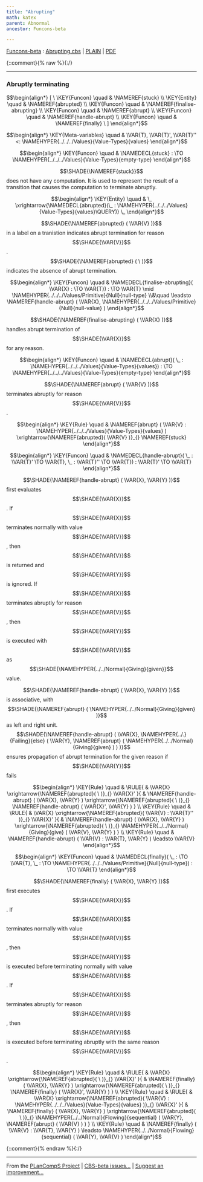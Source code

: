 ```yaml
---
title: "Abrupting"
math: katex
parent: Abnormal
ancestor: Funcons-beta

---
```

[Funcons-beta] : [Abrupting.cbs] \| [PLAIN] \| [PDF]

{::comment}{% raw %}{:/}


----

### Abruptly terminating
               


$$\begin{align*}
  [ \
  \KEY{Funcon} \quad & \NAMEREF{stuck} \\
  \KEY{Entity} \quad & \NAMEREF{abrupted} \\
  \KEY{Funcon} \quad & \NAMEREF{finalise-abrupting} \\
  \KEY{Funcon} \quad & \NAMEREF{abrupt} \\
  \KEY{Funcon} \quad & \NAMEREF{handle-abrupt} \\
  \KEY{Funcon} \quad & \NAMEREF{finally}
  \ ]
\end{align*}$$

$$\begin{align*}
  \KEY{Meta-variables} \quad
  & \VAR{T}, \VAR{T}', \VAR{T}'' <: \NAMEHYPER{../../../Values}{Value-Types}{values}
\end{align*}$$

$$\begin{align*}
  \KEY{Funcon} \quad
  & \NAMEDECL{stuck} 
    :  \TO \NAMEHYPER{../../../Values}{Value-Types}{empty-type} 
\end{align*}$$


  $$\SHADE{\NAMEREF{stuck}}$$ does not have any computation. It is used to represent the result of
  a transition that causes the computation to terminate abruptly.


$$\begin{align*}
  \KEY{Entity} \quad
  & \_ \xrightarrow{\NAMEDECL{abrupted}(\_ : \NAMEHYPER{../../../Values}{Value-Types}{values}\QUERY)} \_
\end{align*}$$


  $$\SHADE{\NAMEREF{abrupted}
           (  \VAR{V} )}$$ in a label on a tranistion indicates abrupt termination for
  reason $$\SHADE{\VAR{V}}$$. $$\SHADE{\NAMEREF{abrupted}
           (   \  )}$$ indicates the absence of abrupt termination.


$$\begin{align*}
  \KEY{Funcon} \quad
  & \NAMEDECL{finalise-abrupting}(
                       \VAR{X} :  \TO \VAR{T}) 
    :  \TO \VAR{T}  \mid \NAMEHYPER{../../../Values/Primitive}{Null}{null-type} \\&\quad
    \leadsto \NAMEREF{handle-abrupt}
               (  \VAR{X}, 
                      \NAMEHYPER{../../../Values/Primitive}{Null}{null-value} )
\end{align*}$$


  $$\SHADE{\NAMEREF{finalise-abrupting}
           (  \VAR{X} )}$$ handles abrupt termination of $$\SHADE{\VAR{X}}$$ for any reason.


$$\begin{align*}
  \KEY{Funcon} \quad
  & \NAMEDECL{abrupt}(
                       \_ : \NAMEHYPER{../../../Values}{Value-Types}{values}) 
    :  \TO \NAMEHYPER{../../../Values}{Value-Types}{empty-type} 
\end{align*}$$


  $$\SHADE{\NAMEREF{abrupt}
           (  \VAR{V} )}$$ terminates abruptly for reason $$\SHADE{\VAR{V}}$$.


$$\begin{align*}
  \KEY{Rule} \quad
    &  \NAMEREF{abrupt}
                    (  \VAR{V} : \NAMEHYPER{../../../Values}{Value-Types}{values} ) \xrightarrow{\NAMEREF{abrupted}(  \VAR{V} )}_{} 
        \NAMEREF{stuck}
\end{align*}$$

$$\begin{align*}
  \KEY{Funcon} \quad
  & \NAMEDECL{handle-abrupt}(
                       \_ : \VAR{T}' \TO \VAR{T}, \_ : \VAR{T}'' \TO \VAR{T}) 
    : \VAR{T}' \TO \VAR{T} 
\end{align*}$$


  $$\SHADE{\NAMEREF{handle-abrupt}
           (  \VAR{X}, 
                  \VAR{Y} )}$$ first evaluates $$\SHADE{\VAR{X}}$$. If $$\SHADE{\VAR{X}}$$ terminates normally with
  value $$\SHADE{\VAR{V}}$$, then $$\SHADE{\VAR{V}}$$ is returned and $$\SHADE{\VAR{Y}}$$ is ignored. If $$\SHADE{\VAR{X}}$$ terminates abruptly
  for reason $$\SHADE{\VAR{V}}$$, then $$\SHADE{\VAR{Y}}$$ is executed with $$\SHADE{\VAR{V}}$$ as $$\SHADE{\NAMEHYPER{../../Normal}{Giving}{given}}$$ value.

  $$\SHADE{\NAMEREF{handle-abrupt}
           (  \VAR{X}, 
                  \VAR{Y} )}$$ is associative, with $$\SHADE{\NAMEREF{abrupt}
           (  \NAMEHYPER{../../Normal}{Giving}{given} )}$$ as left and right
  unit. $$\SHADE{\NAMEREF{handle-abrupt}
           (  \VAR{X}, 
                  \NAMEHYPER{../.}{Failing}{else}
                   (  \VAR{Y}, 
                          \NAMEREF{abrupt}
                           (  \NAMEHYPER{../../Normal}{Giving}{given} ) ) )}$$ ensures propagation of 
  abrupt termination for the given reason if $$\SHADE{\VAR{Y}}$$ fails


$$\begin{align*}
  \KEY{Rule} \quad
    & \RULE{
      &  \VAR{X} \xrightarrow{\NAMEREF{abrupted}(   \  )}_{} 
          \VAR{X}'
      }{
      &  \NAMEREF{handle-abrupt}
                      (  \VAR{X}, 
                             \VAR{Y} ) \xrightarrow{\NAMEREF{abrupted}(   \  )}_{} 
          \NAMEREF{handle-abrupt}
            (  \VAR{X}', 
                   \VAR{Y} )
      }
\\
  \KEY{Rule} \quad
    & \RULE{
      &  \VAR{X} \xrightarrow{\NAMEREF{abrupted}(  \VAR{V} : \VAR{T}'' )}_{} 
          \VAR{X}'
      }{
      &  \NAMEREF{handle-abrupt}
                      (  \VAR{X}, 
                             \VAR{Y} ) \xrightarrow{\NAMEREF{abrupted}(   \  )}_{} 
          \NAMEHYPER{../../Normal}{Giving}{give}
            (  \VAR{V}, 
                   \VAR{Y} )
      }
\\
  \KEY{Rule} \quad
    & \NAMEREF{handle-abrupt}
        (  \VAR{V} : \VAR{T}, 
               \VAR{Y} ) \leadsto 
        \VAR{V}
\end{align*}$$

$$\begin{align*}
  \KEY{Funcon} \quad
  & \NAMEDECL{finally}(
                       \_ :  \TO \VAR{T}, \_ :  \TO \NAMEHYPER{../../../Values/Primitive}{Null}{null-type}) 
    :  \TO \VAR{T} 
\end{align*}$$


  $$\SHADE{\NAMEREF{finally}
           (  \VAR{X}, 
                  \VAR{Y} )}$$ first executes $$\SHADE{\VAR{X}}$$. If $$\SHADE{\VAR{X}}$$ terminates normally with 
  value $$\SHADE{\VAR{V}}$$, then $$\SHADE{\VAR{Y}}$$ is executed before terminating normally with value $$\SHADE{\VAR{V}}$$.
  If $$\SHADE{\VAR{X}}$$ terminates abruptly for reason $$\SHADE{\VAR{V}}$$, then $$\SHADE{\VAR{Y}}$$ is executed before
  terminating abruptly with the same reason $$\SHADE{\VAR{V}}$$.


$$\begin{align*}
  \KEY{Rule} \quad
    & \RULE{
      &  \VAR{X} \xrightarrow{\NAMEREF{abrupted}(   \  )}_{} 
          \VAR{X}'
      }{
      &  \NAMEREF{finally}
                      (  \VAR{X}, 
                             \VAR{Y} ) \xrightarrow{\NAMEREF{abrupted}(   \  )}_{} 
          \NAMEREF{finally}
            (  \VAR{X}', 
                   \VAR{Y} )
      }
\\
  \KEY{Rule} \quad
    & \RULE{
      &  \VAR{X} \xrightarrow{\NAMEREF{abrupted}(  \VAR{V} : \NAMEHYPER{../../../Values}{Value-Types}{values} )}_{} 
          \VAR{X}'
      }{
      &  \NAMEREF{finally}
                      (  \VAR{X}, 
                             \VAR{Y} ) \xrightarrow{\NAMEREF{abrupted}(   \  )}_{} 
          \NAMEHYPER{../../Normal}{Flowing}{sequential}
            (  \VAR{Y}, 
                   \NAMEREF{abrupt}
                    (  \VAR{V} ) )
      }
\\
  \KEY{Rule} \quad
    & \NAMEREF{finally}
        (  \VAR{V} : \VAR{T}, 
               \VAR{Y} ) \leadsto 
        \NAMEHYPER{../../Normal}{Flowing}{sequential}
          (  \VAR{Y}, 
                 \VAR{V} )
\end{align*}$$



[Funcons-beta]: /CBS-beta/math/Funcons-beta
  "FUNCONS-BETA"
[Unstable-Funcons-beta]: /CBS-beta/math/Unstable-Funcons-beta
  "UNSTABLE-FUNCONS-BETA"
[Languages-beta]: /CBS-beta/math/Languages-beta
  "LANGUAGES-BETA"
[Unstable-Languages-beta]: /CBS-beta/math/Unstable-Languages-beta
  "UNSTABLE-LANGUAGES-BETA"
[CBS-beta]: /CBS-beta
  "CBS-BETA"
[Abrupting.cbs]: https://github.com/plancomps/CBS-beta/blob/master/Funcons-beta/Computations/Abnormal/Abrupting/Abrupting.cbs
  "CBS SOURCE FILE ON GITHUB"
[PLAIN]: /CBS-beta/docs/Funcons-beta/Computations/Abnormal/Abrupting
  "CBS SOURCE WEB PAGE"
 [PRETTY]: /CBS-beta/math/Funcons-beta/Computations/Abnormal/Abrupting
  "CBS-KATEX WEB PAGE"
[PDF]: https://github.com/plancomps/CBS-beta/blob/master/Funcons-beta/Computations/Abnormal/Abrupting/Abrupting.pdf
  "CBS-LATEX PDF FILE"
[PLanCompS Project]: https://plancomps.github.io
  "PROGRAMMING LANGUAGE COMPONENTS AND SPECIFICATIONS PROJECT HOME PAGE"
{::comment}{% endraw %}{:/}


____

From the [PLanCompS Project] | [CBS-beta issues...] | [Suggest an improvement...]

[CBS-beta issues...]: https://github.com/plancomps/CBS-beta/issues
  "CBS-BETA ISSUE REPORTS ON GITHUB"
[Suggest an improvement...]: mailto:plancomps@gmail.com?Subject=CBS-beta%20-%20comment&Body=Re%3A%20CBS-beta%20specification%20at%20Computations/Abnormal/Abrupting/Abrupting.cbs%0A%0AComment/Query/Issue/Suggestion%3A%0A%0A%0ASignature%3A%0A
  "GENERATE AN EMAIL TEMPLATE"
